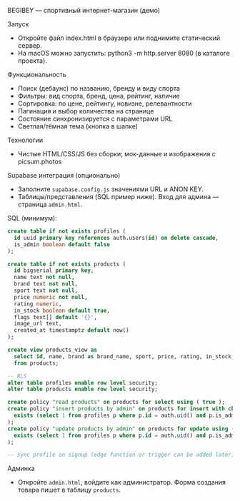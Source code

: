 BEGIBEY — спортивный интернет-магазин (демо)

Запуск
- Откройте файл index.html в браузере или поднимите статический сервер.
- На macOS можно запустить: python3 -m http.server 8080 (в каталоге проекта).

Функциональность
- Поиск (дебаунс) по названию, бренду и виду спорта
- Фильтры: вид спорта, бренд, цена, рейтинг, наличие
- Сортировка: по цене, рейтингу, новизне, релевантности
- Пагинация и выбор количества на странице
- Состояние синхронизируется с параметрами URL
- Светлая/тёмная тема (кнопка в шапке)

Технологии
- Чистые HTML/CSS/JS без сборки; мок-данные и изображения с picsum.photos

Supabase интеграция (опционально)
- Заполните `supabase.config.js` значениями URL и ANON KEY.
- Таблицы/представления (SQL пример ниже). Вход для админа — страница `admin.html`.

SQL (минимум):
```sql
create table if not exists profiles (
  id uuid primary key references auth.users(id) on delete cascade,
  is_admin boolean default false
);

create table if not exists products (
  id bigserial primary key,
  name text not null,
  brand text not null,
  sport text not null,
  price numeric not null,
  rating numeric,
  in_stock boolean default true,
  flags text[] default '{}',
  image_url text,
  created_at timestamptz default now()
);

create view products_view as
  select id, name, brand as brand_name, sport, price, rating, in_stock, image_url, created_at
  from products;

-- RLS
alter table profiles enable row level security;
alter table products enable row level security;

create policy "read products" on products for select using ( true );
create policy "insert products by admin" on products for insert with check (
  exists (select 1 from profiles p where p.id = auth.uid() and p.is_admin)
);
create policy "update products by admin" on products for update using (
  exists (select 1 from profiles p where p.id = auth.uid() and p.is_admin)
);

-- sync profile on signup (edge function or trigger can be added later)
```

Админка
- Откройте `admin.html`, войдите как администратор. Форма создания товара пишет в таблицу `products`.


